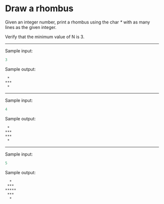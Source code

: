 # Draw a rhombus

Given an integer number, print a rhombus using the char <i>*</i> with as many lines as the given integer. 

Verify that the minimum value of N is 3.

---
Sample input:
``` python
3
```
Sample output:
```
 *
***
 *
```
---
Sample input:
``` python
4
```
Sample output:
```
 *
***
***
 *
```
---
Sample input:
``` python
5
```
Sample output:
```
  *
 ***
*****
 ***
  *
```